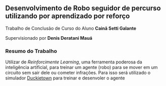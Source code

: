 ## Desenvolvimento de Robo seguidor de percurso utilizando por aprendizado por reforço

Trabalho de Conclusão de Curso do Aluno **Cainã Setti Galante**

Supervisionado por **Denis Deratani Mauá**

### Resumo do Trabalho

Utilizar de _Reinforcimente Learning_, uma ferramenta poderosa da inteligência artificial, para treinar um agente (robo) para se mover em um circuito sem sair dele ou cometer infrações. Para isso será utilizado o simulador [Duckietown](https://www.duckietown.org) para treinar e desenvoler o agente
